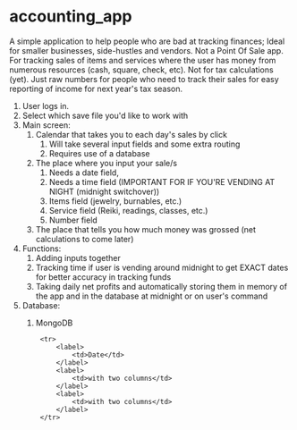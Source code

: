 # accounting_app

A simple application to help people who are bad at tracking finances; 
Ideal for smaller businesses, side-hustles and vendors.
Not a Point Of Sale app. 
For tracking sales of items and services where the user has money from numerous resources (cash, square, check, etc). Not for tax calculations (yet). 
Just raw numbers for people who need to track their sales for easy reporting of 
income for next year's tax season.

1. User logs in. 
2. Select which save file you'd like to work with
3. Main screen: 
    1. Calendar that takes you to each day's sales by click
        1. Will take several input fields and some extra routing
        2. Requires use of a database
    2. The place where you input your sale/s 
        1. Needs a date field,
        2. Needs a time field (IMPORTANT FOR IF YOU'RE VENDING AT NIGHT (midnight switchover))
        3. Items field (jewelry, burnables, etc.)
        4. Service field (Reiki, readings, classes, etc.)
        5. Number field
    3. The place that tells you how much money was grossed (net calculations to come later)
4. Functions: 
    1. Adding inputs together
    2. Tracking time if user is vending around midnight to get EXACT dates for better 
        accuracy in tracking funds
    3. Taking daily net profits and automatically storing them in memory of the app and in the database at midnight or on user's command
5. Database:
    1. MongoDB 

            <tr>
                <label>
                    <td>Date</td>
                </label>
                <label>
                    <td>with two columns</td>
                </label>
                <label>
                    <td>with two columns</td>
                </label>
            </tr>

